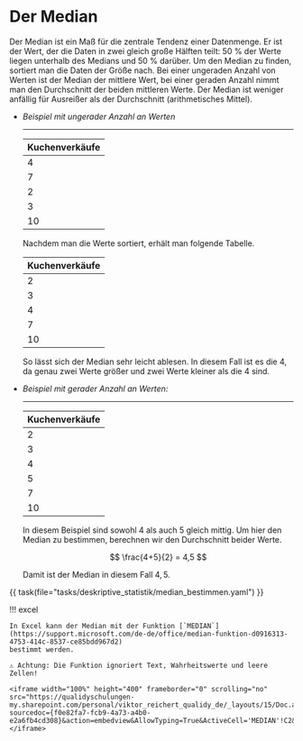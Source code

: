 # Der Median
Der Median ist ein Maß für die zentrale Tendenz einer Datenmenge. 
Er ist der Wert, der die Daten in zwei gleich große Hälften teilt: 50 % der Werte liegen unterhalb 
des Medians und 50 % darüber. Um den Median zu finden, sortiert man die Daten der Größe nach. 
Bei einer ungeraden Anzahl von Werten ist der Median der mittlere Wert, bei einer geraden Anzahl 
nimmt man den Durchschnitt der beiden mittleren Werte. Der Median ist weniger anfällig für 
Ausreißer als der Durchschnitt (arithmetisches Mittel).  

<div class="grid cards" markdown>

-   _Beispiel mit ungerader Anzahl an Werten_  
    
    ---

    |Kuchenverkäufe|
    |-|
    |4|
    |7|
    |2|
    |3|
    |10|
    
    Nachdem man die Werte sortiert, erhält man folgende Tabelle.  
    
    |Kuchenverkäufe|
    |-|
    |2|
    |3|
    |4|
    |7|
    |10|

    So lässt sich der Median sehr leicht ablesen. In diesem Fall ist es die 4, da genau zwei Werte größer und 
    zwei Werte kleiner als die 4 sind.  

-   _Beispiel mit gerader Anzahl an Werten:_
    
    ---

    |Kuchenverkäufe|
    |-|
    |2|
    |3|
    |4|
    |5|
    |7|
    |10|
    
    In diesem Beispiel sind sowohl $4$ als auch $5$ gleich mittig. 
    Um hier den Median zu bestimmen, berechnen wir den Durchschnitt beider Werte.  

    $$ \frac{4+5}{2} = 4,5 $$
    
    Damit ist der Median in diesem Fall $4,5$.

</div>

{{ task(file="tasks/deskriptive_statistik/median_bestimmen.yaml") }}

!!! excel

    In Excel kann der Median mit der Funktion [`MEDIAN`](https://support.microsoft.com/de-de/office/median-funktion-d0916313-4753-414c-8537-ce85bdd967d2)
    bestimmt werden. 

    ⚠ Achtung: Die Funktion ignoriert Text, Wahrheitswerte und leere Zellen!

    <iframe width="100%" height="400" frameborder="0" scrolling="no" src="https://qualidyschulungen-my.sharepoint.com/personal/viktor_reichert_qualidy_de/_layouts/15/Doc.aspx?sourcedoc={f0e82fa7-fcb9-4a73-a4b0-e2a6fb4cd308}&action=embedview&AllowTyping=True&ActiveCell='MEDIAN'!C2&wdDownloadButton=True&wdInConfigurator=True&wdInConfigurator=True"></iframe>
